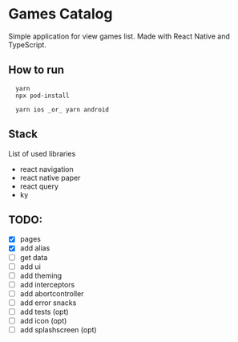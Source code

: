# Games Catalog

Simple application for view games list.
Made with React Native and TypeScript.

## How to run
```
  yarn
  npx pod-install

  yarn ios _or_ yarn android
```

## Stack
List of used libraries

- react navigation
- react native paper
- react query
- ky

## TODO: 
- [x] pages
- [x] add alias
- [ ] get data
- [ ] add ui
- [ ] add theming
- [ ] add interceptors
- [ ] add abortcontroller
- [ ] add error snacks
- [ ] add tests (opt)
- [ ] add icon (opt)
- [ ] add splashscreen (opt)
